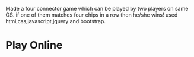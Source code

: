 Made a four connector game which can be played by two players on same OS.
if one of them matches four chips in a row then he/she wins!
used html,css,javascript,jquery and bootstrap.

<a src="rohit-bindal.github.io/FourConnectorGame/"> <h1> Play Online </h1> </a>
